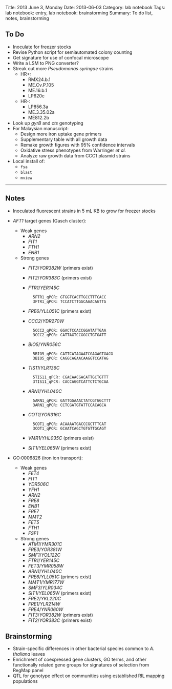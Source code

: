 Title: 2013 June 3, Monday
Date: 2013-06-03
Category: lab notebook
Tags: lab notebook: entry, lab notebook: brainstorming
Summary: To do list, notes, brainstorming

## To Do ##

- Inoculate for freezer stocks
- Revise Python script for semiautomated colony counting
- Get signature for use of confocal microscope
- Write a LSM to PNG converter?
- Streak out more _Pseudomonas syringae_ strains
    - HR+:
        - RMX24.b.1
        - ME.Cv.P.105
        - ME.16.b.1
        - LP620c
    - HR-:
        - LP856.3a
        - ME.3.35.02a
        - ME812.2b
- Look up _gyrB_ and _cts_ genotyping
- For Malaysian manuscript:
    - Design more iron uptake gene primers
    - Supplementary table with all growth data
    - Remake growth figures with 95% confidence intervals
    - Oxidative stress phenotypes from Warringer _et al._ 
    - Analyze raw growth data from CCC1 plasmid strains
- Local install of:
    - `fsa`
    - `blast`
    - `mview`

***

## Notes ##

- Inoculated fluorescent strains in 5 mL KB to grow for freezer stocks
- _AFT1_ target genes (Gasch cluster):
    - Weak genes
        - _ARN2_
        - _FIT1_
        - _FTH1_
        - _ENB1_
    - Strong genes
        - _FIT3_/_YOR382W_ (primers exist)
        - _FIT2_/_YOR383C_ (primers exist)
        - _FTR1_/_YER145C_ 

                5FTR1_qPCR: GTGGTCACTTGCCTTTCACC
                3FTR1_qPCR: TCCATCTTGGCAAACAGTTG 

        - _FRE6_/_YLL051C_ (primers exist)
        - _CCC2_/_YDR270W_

                5CCC2_qPCR: GGACTCCACCGGATATTGAA
                3CCC2_qPCR: CATTAGTCCGGCCTGTGATT

        - _BIO5_/_YNR056C_

                5BIO5_qPCR: CATTCATAGAATCGAGAGTGACG
                3BIO5_qPCR: CAGGCAGAACAAGGTCCATAG

        - _TIS11_/_YLR136C_

                5TIS11_qPCR: CGACAACGACATTGCTGTTT
                3TIS11_qPCR: CACCAGGTCATTCTCTGCAA

        - _ARN1_/_YHL040C_

                5ARN1_qPCR: GATTGGAAACTATCGTGGCTTT
                3ARN1_qPCR: CCTCGATGTATTCCACAGCA

        - _COT1_/_YOR316C_

                5COT1_qPCR: ACAAAATGACCCGCTTTCAT
                3COT1_qPCR: GCAATCAGCTGTGTTGCAGT

        - _VMR1_/_YHL035C_ (primers exist)
        - _SIT1_/_YEL065W_ (primers exist)

- GO:0006826 (iron ion transport):
    - Weak genes
        - _FET4_
        - _FIT1_
        - _YDR506C_
        - _YFH1_
        - _ARN2_
        - _FRE8_
        - _ENB1_
        - _FRE7_
        - _MMT2_
        - _FET5_
        - _FTH1_
        - _FSF1_
    - Strong genes
        - _ATM1_/_YMR301C_
        - _FRE3_/_YOR381W_
        - _SMF1_/_YOL122C_
        - _FTR1_/_YER145C_
        - _FET3_/_YMR058W_
        - _ARN1_/_YHL040C_
        - _FRE6_/_YLL051C_ (primers exist)
        - _MMT1_/_YMR177W_
        - _SMF3_/_YLR034C_
        - _SIT1_/_YEL065W_ (primers exist)
        - _FRE2_/_YKL220C_
        - _FRE1_/_YLR214W_
        - _FRE4_/_YNR060W_
        - _FIT3_/_YOR382W_ (primers exist)
        - _FIT2_/_YOR383C_ (primers exist)

## Brainstorming ##

- Strain-specific differences in other bacterial species common to _A. thaliana_
  leaves
- Enrichment of coexpressed gene clusters, GO terms, and other functionally
  related gene groups for signatures of selection from RegMap panel
- QTL for genotype effect on communities using established RIL mapping populations
